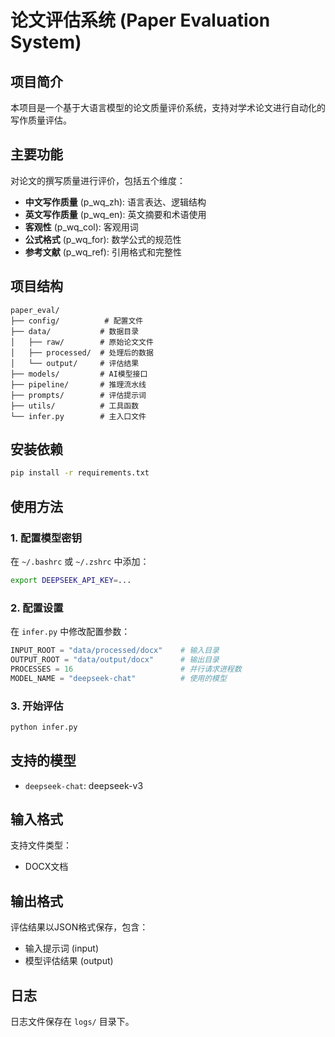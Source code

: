 # 论文评估系统 (Paper Evaluation System)

## 项目简介

本项目是一个基于大语言模型的论文质量评价系统，支持对学术论文进行自动化的写作质量评估。

## 主要功能
对论文的撰写质量进行评价，包括五个维度：
- **中文写作质量** (p_wq_zh): 语言表达、逻辑结构
- **英文写作质量** (p_wq_en): 英文摘要和术语使用
- **客观性** (p_wq_col): 客观用词
- **公式格式** (p_wq_for): 数学公式的规范性
- **参考文献** (p_wq_ref): 引用格式和完整性

## 项目结构

```
paper_eval/
├── config/          # 配置文件
├── data/           # 数据目录
│   ├── raw/        # 原始论文文件
│   ├── processed/  # 处理后的数据
│   └── output/     # 评估结果
├── models/         # AI模型接口
├── pipeline/       # 推理流水线
├── prompts/        # 评估提示词
├── utils/          # 工具函数
└── infer.py        # 主入口文件
```

## 安装依赖

```bash
pip install -r requirements.txt
```

## 使用方法

### 1. 配置模型密钥
在 `~/.bashrc` 或 `~/.zshrc` 中添加：
```bash
export DEEPSEEK_API_KEY=...
```

### 2. 配置设置

在 `infer.py` 中修改配置参数：

```python
INPUT_ROOT = "data/processed/docx"    # 输入目录
OUTPUT_ROOT = "data/output/docx"      # 输出目录
PROCESSES = 16                        # 并行请求进程数
MODEL_NAME = "deepseek-chat"          # 使用的模型
```


### 3. 开始评估

```bash
python infer.py
```


## 支持的模型

- `deepseek-chat`: deepseek-v3


## 输入格式
支持文件类型：
- DOCX文档

## 输出格式

评估结果以JSON格式保存，包含：
- 输入提示词 (input)
- 模型评估结果 (output)

## 日志

日志文件保存在 `logs/` 目录下。